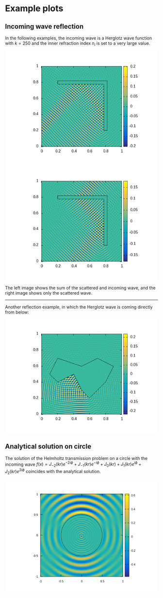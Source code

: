 # Example plots

## Incoming wave reflection

In the following examples, the incoming wave is a Herglotz wave function with $k=250$ and the inner refraction index $n_i$ is set to a very large value.

<p align='center'>
  <img width='500' src='scattered+incoming.gif'>
  <img width='500' src='scattered.gif'>
</p>

The left image shows the sum of the scattered and incoming wave, and the right image shows only the scattered wave.

---
Another reflection example, in which the Herglotz wave is coming directly from below:

<p align='center'>
  <img width='500' src='scattered+incoming_2.gif'>
</p>

## Analytical solution on circle

The solution of the Helmholtz transmission problem on a circle with the incoming wave $f(x)=J_{-2}(k r) e^{-2i\phi}+J_{-1}(k r) e^{-i\phi}+J_0(k r)+J_1(k r) e^{i\phi}+J_2(k r) e^{2i\phi}$ coincides with the analytical solution.
<p align='center'>
  <img with='500' src='10.0_40.0_circle.png'>
</p>